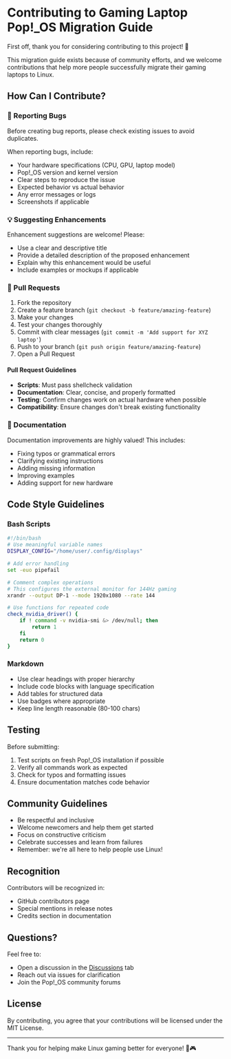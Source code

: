 # Contributing to Gaming Laptop Pop!_OS Migration Guide

First off, thank you for considering contributing to this project! 🎉

This migration guide exists because of community efforts, and we welcome contributions that help more people successfully migrate their gaming laptops to Linux.

## How Can I Contribute?

### 🐛 Reporting Bugs

Before creating bug reports, please check existing issues to avoid duplicates.

When reporting bugs, include:
- Your hardware specifications (CPU, GPU, laptop model)
- Pop!_OS version and kernel version
- Clear steps to reproduce the issue
- Expected behavior vs actual behavior
- Any error messages or logs
- Screenshots if applicable

### 💡 Suggesting Enhancements

Enhancement suggestions are welcome! Please:
- Use a clear and descriptive title
- Provide a detailed description of the proposed enhancement
- Explain why this enhancement would be useful
- Include examples or mockups if applicable

### 🔧 Pull Requests

1. Fork the repository
2. Create a feature branch (`git checkout -b feature/amazing-feature`)
3. Make your changes
4. Test your changes thoroughly
5. Commit with clear messages (`git commit -m 'Add support for XYZ laptop'`)
6. Push to your branch (`git push origin feature/amazing-feature`)
7. Open a Pull Request

#### Pull Request Guidelines

- **Scripts**: Must pass shellcheck validation
- **Documentation**: Clear, concise, and properly formatted
- **Testing**: Confirm changes work on actual hardware when possible
- **Compatibility**: Ensure changes don't break existing functionality

### 📝 Documentation

Documentation improvements are highly valued! This includes:
- Fixing typos or grammatical errors
- Clarifying existing instructions
- Adding missing information
- Improving examples
- Adding support for new hardware

## Code Style Guidelines

### Bash Scripts
```bash
#!/bin/bash
# Use meaningful variable names
DISPLAY_CONFIG="/home/user/.config/displays"

# Add error handling
set -euo pipefail

# Comment complex operations
# This configures the external monitor for 144Hz gaming
xrandr --output DP-1 --mode 1920x1080 --rate 144

# Use functions for repeated code
check_nvidia_driver() {
    if ! command -v nvidia-smi &> /dev/null; then
        return 1
    fi
    return 0
}
```

### Markdown
- Use clear headings with proper hierarchy
- Include code blocks with language specification
- Add tables for structured data
- Use badges where appropriate
- Keep line length reasonable (80-100 chars)

## Testing

Before submitting:
1. Test scripts on fresh Pop!_OS installation if possible
2. Verify all commands work as expected
3. Check for typos and formatting issues
4. Ensure documentation matches code behavior

## Community Guidelines

- Be respectful and inclusive
- Welcome newcomers and help them get started
- Focus on constructive criticism
- Celebrate successes and learn from failures
- Remember: we're all here to help people use Linux!

## Recognition

Contributors will be recognized in:
- GitHub contributors page
- Special mentions in release notes
- Credits section in documentation

## Questions?

Feel free to:
- Open a discussion in the [Discussions](https://github.com/omar-el-mountassir/gaming-laptop-popos-migration/discussions) tab
- Reach out via issues for clarification
- Join the Pop!_OS community forums

## License

By contributing, you agree that your contributions will be licensed under the MIT License.

---

Thank you for helping make Linux gaming better for everyone! 🐧🎮